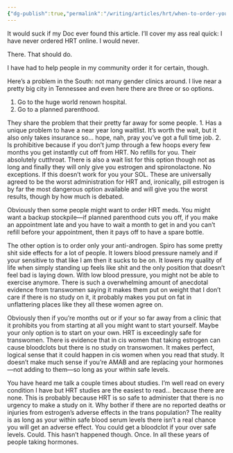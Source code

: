 ```yaml
---
{"dg-publish":true,"permalink":"/writing/articles/hrt/when-to-order-your-hrt-online/","tags":["Article"]}
---
```




It would suck if my Doc ever found this article. I’ll cover my ass real quick: I have never ordered HRT online. I would never. 

There. That should do.

I have had to help people in my community order it for certain, though.

Here’s a problem in the South: not many gender clinics around. I live near a pretty big city in Tennessee and even here there are three or so options. 
1. Go to the huge world renown hospital.
2. Go to a planned parenthood. 

They share the problem that their pretty far away for some people. 1. Has a unique problem to have a near year long waitlist. It’s worth the wait, but it also only takes insurance so… hope, nah, pray you’ve got a full time job. 2. Is prohibitive because if you don’t jump through a few hoops every few months you get instantly cut off from HRT. No refills for you. Their absolutely cutthroat. There is also a wait list for this option though not as long and finally they will only give you estrogen and spironolactone. No exceptions. If this doesn’t work for you your SOL. These are universally agreed to be the worst administration for HRT and, ironically, pill estrogen is by far the most dangerous option available and will give you the worst results, though by how much is debated.

Obviously then some people might want to order HRT meds. You might want a backup stockpile—if planned parenthood cuts you off, if you make an appointment late and you have to wait a month to get in and you can’t refill before your appointment, then it pays off to have a spare bottle. 

The other option is to order only your anti-androgen. Spiro has some pretty shit side effects for a lot of people. It lowers blood pressure namely and if your sensitive to that like I am then it sucks to be on. It lowers my quality of life when simply standing up feels like shit and the only position that doesn’t feel bad is laying down. With low blood pressure, you might not be able to exercise anymore. There is such a overwhelming amount of anecdotal evidence from transwomen saying it makes them put on weight that I don’t care if there is no study on it, it probably makes you put on fat in unflattering places like they all these women agree on.

Obviously then if you’re months out or if your so far away from a clinic that it prohibits you from starting at all you might want to start yourself. Maybe your only option is to start on your own. HRT is exceedingly safe for transwomen. There is evidence that in cis women that taking estrogen can cause bloodclots but there is no study on transwomen. It makes perfect, logical sense that it could happen in cis women when you read that study. It doesn’t make much sense if you’re AMAB and are replacing your hormones—not adding to them—so long as your within safe levels.

You have heard me talk a couple times about studies. I’m well read on every condition I have but HRT studies are the easiest to read… because there are none. This is probably because HRT is so safe to administer that there is no urgency to make a study on it. Why bother if there are no reported deaths or injuries from estrogen’s adverse effects in the trans population? The reality is as long as your within safe blood serum levels there isn’t a real chance you will get an adverse effect. You could get a bloodclot if your over safe levels. Could. This hasn’t happened though. Once. In all these years of people taking hormones. 
